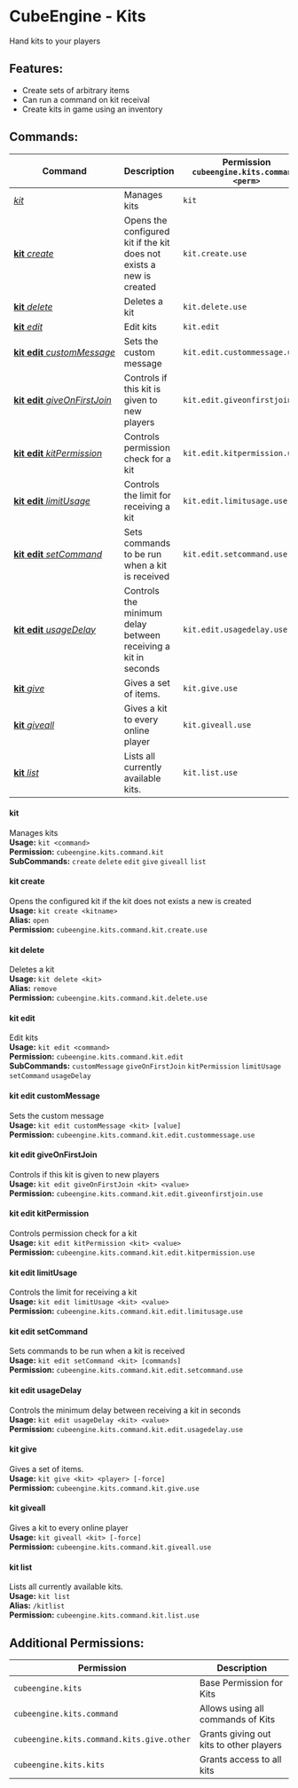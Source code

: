 # CubeEngine - Kits
Hand kits to your players

## Features:
 - Create sets of arbitrary items
 - Can run a command on kit receival
 - Create kits in game using an inventory

## Commands:

| Command | Description | Permission<br>`cubeengine.kits.command.<perm>` |
| --- | --- | --- |
| [*kit*](#kit) | Manages kits | `kit` |
| [**kit**&nbsp;*create*](#kitcreate) | Opens the configured kit if the kit does not exists a new is created | `kit.create.use` |
| [**kit**&nbsp;*delete*](#kitdelete) | Deletes a kit | `kit.delete.use` |
| [**kit**&nbsp;*edit*](#kitedit) | Edit kits | `kit.edit` |
| [**kit**&nbsp;**edit**&nbsp;*customMessage*](#kiteditcustommessage) | Sets the custom message | `kit.edit.custommessage.use` |
| [**kit**&nbsp;**edit**&nbsp;*giveOnFirstJoin*](#kiteditgiveonfirstjoin) | Controls if this kit is given to new players | `kit.edit.giveonfirstjoin.use` |
| [**kit**&nbsp;**edit**&nbsp;*kitPermission*](#kiteditkitpermission) | Controls permission check for a kit | `kit.edit.kitpermission.use` |
| [**kit**&nbsp;**edit**&nbsp;*limitUsage*](#kiteditlimitusage) | Controls the limit for receiving a kit | `kit.edit.limitusage.use` |
| [**kit**&nbsp;**edit**&nbsp;*setCommand*](#kiteditsetcommand) | Sets commands to be run when a kit is received | `kit.edit.setcommand.use` |
| [**kit**&nbsp;**edit**&nbsp;*usageDelay*](#kiteditusagedelay) | Controls the minimum delay between receiving a kit in seconds | `kit.edit.usagedelay.use` |
| [**kit**&nbsp;*give*](#kitgive) | Gives a set of items. | `kit.give.use` |
| [**kit**&nbsp;*giveall*](#kitgiveall) | Gives a kit to every online player | `kit.giveall.use` |
| [**kit**&nbsp;*list*](#kitlist) | Lists all currently available kits. | `kit.list.use` |

#### kit  
Manages kits  
**Usage:** `kit <command>`  
**Permission:** `cubeengine.kits.command.kit`  
**SubCommands:** `create` `delete` `edit` `give` `giveall` `list`  

#### kit&nbsp;create  
Opens the configured kit if the kit does not exists a new is created  
**Usage:** `kit create <kitname>`  
**Alias:** `open`  
**Permission:** `cubeengine.kits.command.kit.create.use`  
  

#### kit&nbsp;delete  
Deletes a kit  
**Usage:** `kit delete <kit>`  
**Alias:** `remove`  
**Permission:** `cubeengine.kits.command.kit.delete.use`  
  

#### kit&nbsp;edit  
Edit kits  
**Usage:** `kit edit <command>`  
**Permission:** `cubeengine.kits.command.kit.edit`  
**SubCommands:** `customMessage` `giveOnFirstJoin` `kitPermission` `limitUsage` `setCommand` `usageDelay`  

#### kit&nbsp;edit&nbsp;customMessage  
Sets the custom message  
**Usage:** `kit edit customMessage <kit> [value]`  
**Permission:** `cubeengine.kits.command.kit.edit.custommessage.use`  
  

#### kit&nbsp;edit&nbsp;giveOnFirstJoin  
Controls if this kit is given to new players  
**Usage:** `kit edit giveOnFirstJoin <kit> <value>`  
**Permission:** `cubeengine.kits.command.kit.edit.giveonfirstjoin.use`  
  

#### kit&nbsp;edit&nbsp;kitPermission  
Controls permission check for a kit  
**Usage:** `kit edit kitPermission <kit> <value>`  
**Permission:** `cubeengine.kits.command.kit.edit.kitpermission.use`  
  

#### kit&nbsp;edit&nbsp;limitUsage  
Controls the limit for receiving a kit  
**Usage:** `kit edit limitUsage <kit> <value>`  
**Permission:** `cubeengine.kits.command.kit.edit.limitusage.use`  
  

#### kit&nbsp;edit&nbsp;setCommand  
Sets commands to be run when a kit is received  
**Usage:** `kit edit setCommand <kit> [commands]`  
**Permission:** `cubeengine.kits.command.kit.edit.setcommand.use`  
  

#### kit&nbsp;edit&nbsp;usageDelay  
Controls the minimum delay between receiving a kit in seconds  
**Usage:** `kit edit usageDelay <kit> <value>`  
**Permission:** `cubeengine.kits.command.kit.edit.usagedelay.use`  
  

#### kit&nbsp;give  
Gives a set of items.  
**Usage:** `kit give <kit> <player> [-force]`  
**Permission:** `cubeengine.kits.command.kit.give.use`  
  

#### kit&nbsp;giveall  
Gives a kit to every online player  
**Usage:** `kit giveall <kit> [-force]`  
**Permission:** `cubeengine.kits.command.kit.giveall.use`  
  

#### kit&nbsp;list  
Lists all currently available kits.  
**Usage:** `kit list `  
**Alias:** `/kitlist`  
**Permission:** `cubeengine.kits.command.kit.list.use`  
  

## Additional Permissions:

| Permission | Description |
| --- | --- |
| `cubeengine.kits` | Base Permission for Kits |
| `cubeengine.kits.command` | Allows using all commands of Kits |
| `cubeengine.kits.command.kits.give.other` | Grants giving out kits to other players |
| `cubeengine.kits.kits` | Grants access to all kits |
